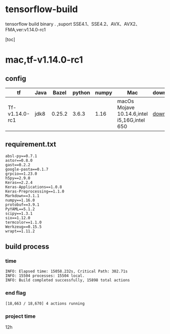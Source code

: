 # tensorflow-build
tensorflow build binary . ,suport SSE4.1、SSE4.2、AVX、AVX2、FMA,ver:v1.14.0-rc1

[toc]

# mac,tf-v1.14.0-rc1
##  config
| tf | Java | Bazel | python | numpy| Mac |download|
| --- | --- | --- | --- | --- | --- | --- |
| Tf-v1.14.0-rc1 | jdk8 | 0.25.2 | 3.6.3 |1.16|macOs Mojave 10.14.6,intel i5,16G,intel 650|[download](https://media.githubusercontent.com/media/luomgf/tensorflow-build/master/tensorflow-1.14.0rc1-cp36-cp36m-macosx_10_6_intel.whl)|

## requirement.txt 
```
absl-py==0.7.1
astor==0.8.0
gast==0.2.2
google-pasta==0.1.7
grpcio==1.23.0
h5py==2.9.0
Keras==2.2.4
Keras-Applications==1.0.8
Keras-Preprocessing==1.1.0
Markdown==3.1.1
numpy==1.16.0
protobuf==3.9.1
PyYAML==5.1.2
scipy==1.3.1
six==1.12.0
termcolor==1.1.0
Werkzeug==0.15.5
wrapt==1.11.2
```

## build process
### time
```
INFO: Elapsed time: 15058.232s, Critical Path: 302.71s
INFO: 15504 processes: 15504 local.
INFO: Build completed successfully, 15898 total actions
```
### end flag
```
[18,663 / 18,670] 4 actions running
```

### project time
12h
